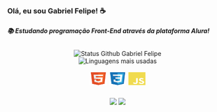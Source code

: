 ### Olá, eu sou Gabriel Felipe! :coffee:

##### 📚 Estudando programação Front-End através da plataforma Alura!

##

<div align="center">
<div>
<img width="450em"alt="Status Github Gabriel Felipe" src="https://github-readme-stats.vercel.app/api?username=gabrielfelipeee&show_icons=true&theme=radical"/>
</div>
<div>
<img width="380em" display="block" alt="Linguagens mais usadas" src="https://github-readme-stats.vercel.app/api/top-langs/?username=gabrielfelipeee&layout=compact&theme=radical"/>
</div>
</div>

<br>

 <div align="center">
  <img align="center" alt="Gabriel-HTML" height="30" width="40" src="https://raw.githubusercontent.com/devicons/devicon/master/icons/html5/html5-original.svg">
  <img align="center" alt="Gabriel-CSS" height="30" width="40" src="https://raw.githubusercontent.com/devicons/devicon/master/icons/css3/css3-original.svg">
  <img align="center" alt="Gabriel-Js" height="30" width="40" src="https://raw.githubusercontent.com/devicons/devicon/master/icons/javascript/javascript-plain.svg">
</div>

##

<div align="center">
  <a href="#" target="_blank"><img src="https://img.shields.io/badge/-Instagram-%23E4405F?style=for-the-badge&logo=instagram&logoColor=white" target="_blank"></a>
  <a href="#" target="_blank"><img src="https://img.shields.io/badge/-LinkedIn-%230077B5?style=for-the-badge&logo=linkedin&logoColor=white" target="_blank"></a> 
</div>
